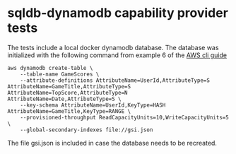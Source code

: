 # sqldb-dynamodb capability provider tests

The tests include a local docker dynamodb database. The database was initialized with the following command from example 6 of the [AWS cli guide](https://docs.aws.amazon.com/cli/latest/reference/dynamodb/create-table.html)
```
aws dynamodb create-table \
    --table-name GameScores \
    --attribute-definitions AttributeName=UserId,AttributeType=S AttributeName=GameTitle,AttributeType=S AttributeName=TopScore,AttributeType=N AttributeName=Date,AttributeType=S \
    --key-schema AttributeName=UserId,KeyType=HASH AttributeName=GameTitle,KeyType=RANGE \
    --provisioned-throughput ReadCapacityUnits=10,WriteCapacityUnits=5 \
    --global-secondary-indexes file://gsi.json
```

The file gsi.json is included in case the database needs to be recreated.
